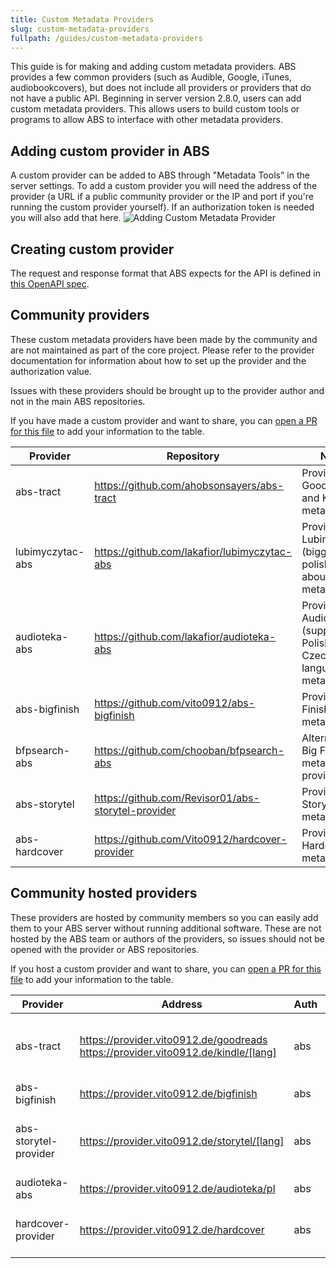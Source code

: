 ```yaml
---
title: Custom Metadata Providers
slug: custom-metadata-providers
fullpath: /guides/custom-metadata-providers
---
```


This guide is for making and adding custom metadata providers.
ABS provides a few common providers (such as Audible, Google, iTunes, audiobookcovers), but does not include all providers or providers that do not have a public API.
Beginning in server version 2.8.0, users can add custom metadata providers.
This allows users to build custom tools or programs to allow ABS to interface with other metadata providers.

## Adding custom provider in ABS

A custom provider can be added to ABS through "Metadata Tools" in the server settings.
To add a custom provider you will need the address of the provider (a URL if a public community provider or the IP and port if you're running the custom provider yourself).
If an authorization token is needed you will also add that here.
![Adding Custom Metadata Provider](/guides/custom_metadata/adding_provider.png)

## Creating custom provider

The request and response format that ABS expects for the API is defined in [this OpenAPI spec](https://github.com/advplyr/audiobookshelf/blob/master/custom-metadata-provider-specification.yaml).

## Community providers

These custom metadata providers have been made by the community and are not maintained as part of the core project.
Please refer to the provider documentation for information about how to set up the provider and the authorization value.

Issues with these providers should be brought up to the provider author and not in the main ABS repositories.

If you have made a custom provider and want to share, you can [open a PR for this file](https://github.com/audiobookshelf/audiobookshelf-web/blob/master/content/guides/13.custom-metadata-providers.md) to add your information to the table.

| Provider         | Repository                                         | Notes                                                            |
|------------------|----------------------------------------------------|------------------------------------------------------------------|
| abs-tract        | https://github.com/ahobsonsayers/abs-tract         | Provides Goodreads and Kindle metadata                           |
| lubimyczytac-abs | https://github.com/lakafior/lubimyczytac-abs       | Provides Lubimyczytac (biggest polish site about books) metadata |
| audioteka-abs    | https://github.com/lakafior/audioteka-abs          | Provides Audioteka (supports Polish and Czech language) metadata |
| abs-bigfinish    | https://github.com/vito0912/abs-bigfinish          | Provides Big Finish metadata                                     |
| bfpsearch-abs    | https://github.com/chooban/bfpsearch-abs           | Alternative Big Finish metadata provider                         |
| abs-storytel     | https://github.com/Revisor01/abs-storytel-provider | Provides Storytel metadata                                       |
| abs-hardcover    | https://github.com/Vito0912/hardcover-provider     | Provides Hardcover metadata                                      |

## Community hosted providers

These providers are hosted by community members so you can easily add them to your ABS server without running additional software.
These are not hosted by the ABS team or authors of the providers, so issues should not be opened with the provider or ABS repositories.

If you host a custom provider and want to share, you can [open a PR for this file](https://github.com/audiobookshelf/audiobookshelf-web/blob/master/content/guides/13.custom-metadata-providers.md) to add your information to the table.

| Provider              | Address                                                                              | Auth | Contact                                                                       | Notes                                                                                                                                                                                    |
|-----------------------|--------------------------------------------------------------------------------------|------|-------------------------------------------------------------------------------|------------------------------------------------------------------------------------------------------------------------------------------------------------------------------------------|
| abs-tract             | https://provider.vito0912.de/goodreads<br>https://provider.vito0912.de/kindle/[lang] | abs  | fito0912@duck.com                                                             | See [Supported languages](https://github.com/ahobsonsayers/abs-tract?tab=readme-ov-file#kindle-2). Used [Repository](https://github.com/ahobsonsayers/abs-tract)                         |
| abs-bigfinish         | https://provider.vito0912.de/bigfinish                                               | abs  | [Repository Issues](https://github.com/vito0912/abs-bigfinish/issues)         | Used [Repository](https://github.com/Vito0912/abs-bigfinish)                                                                                                                             |
| abs-storytel-provider | https://provider.vito0912.de/storytel/[lang]                                         | abs  | [Repository Issues](https://github.com/Vito0912/abs-storytel-provider/issues) | See [Supported languages](https://github.com/Vito0912/abs-storytel-provider/?tab=readme-ov-file#supported-regions). Used [Repository](https://github.com/Vito0912/abs-storytel-provider) |
| audioteka-abs         | https://provider.vito0912.de/audioteka/pl                                            | abs  | fito0912@duck.com                                                             | Used [Repository](https://github.com/lakafior/audioteka-abs)                                                                                                                             |
| hardcover-provider    | https://provider.vito0912.de/hardcover                                               | abs  | [Repository Issues](https://github.com/Vito0912/hardcover-provider/issues)    | Used [Repository](https://github.com/Vito0912/hardcover-provider). See [URL Options](https://github.com/Vito0912/hardcover-provider?tab=readme-ov-file#url-options)                      |

